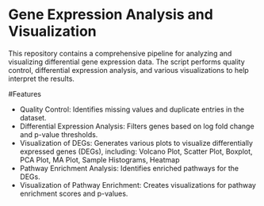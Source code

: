 ﻿# Gene Expression Analysis and Visualization
This repository contains a comprehensive pipeline for analyzing and visualizing differential gene expression data. The script performs quality control, differential expression analysis, and various visualizations to help interpret the results.

#Features
- Quality Control: Identifies missing values and duplicate entries in the dataset.
- Differential Expression Analysis: Filters genes based on log fold change and p-value thresholds.
- Visualization of DEGs: Generates various plots to visualize differentially expressed genes (DEGs), including: Volcano Plot, Scatter Plot, Boxplot, PCA Plot, MA Plot, Sample Histograms, Heatmap
- Pathway Enrichment Analysis: Identifies enriched pathways for the DEGs.
- Visualization of Pathway Enrichment: Creates visualizations for pathway enrichment scores and p-values.
